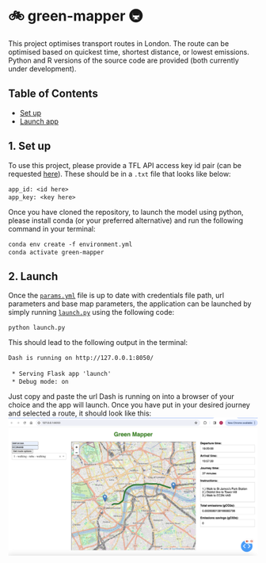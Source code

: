 # :bike: green-mapper :metro:

This project optimises transport routes in London. The route can be optimised based on quickest time, shortest distance, or lowest emissions. Python and R versions of the source code are provided (both currently under development).

## Table of Contents
- [Set up](#1-set-up)
- [Launch app](#2-launch)

## 1. Set up

To use this project, please provide a TFL API access key id pair (can be requested [here](https://api-portal.tfl.gov.uk/signup)). These should be in a `.txt` file that looks like below:
```
app_id: <id here>
app_key: <key here>
```

Once you have cloned the repository, to launch the model using python, please install conda (or your preferred alternative) and run the following command in your terminal:
```
conda env create -f environment.yml
conda activate green-mapper
```

## 2. Launch

Once the [`params.yml`](params.yml) file is up to date with credentials file path, url parameters and base map parameters, the application can be launched by simply running [`launch.py`](launch.py) using the following code:
```
python launch.py
```

This should lead to the following output in the terminal:
```
Dash is running on http://127.0.0.1:8050/

 * Serving Flask app 'launch'
 * Debug mode: on
```

Just copy and paste the url Dash is running on into a browser of your choice and the app will launch. Once you have put in your desired journey and selected a route, it should look like this:
![An image showing a screengrab of the Green Mapper App. On the LHS are boxes to input a start and end point with a button to get routes and drop down menu to select a route. In the middle is the interactive map with route plotted, and on the RHS are key details about the journey such as simple instructions and total journey time.](img/Screenshot%202024-03-12%20at%2019.29.20.png)